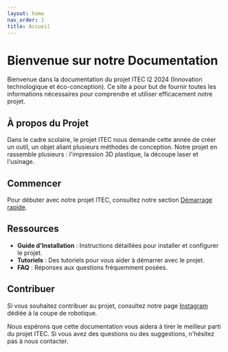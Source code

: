 ```yaml
---
layout: home
nav_order: 1
title: Accueil
---
```


# Bienvenue sur notre Documentation

Bienvenue dans la documentation du projet ITEC I2 2024 (Innovation technologique et éco-conception). Ce site a pour but de fournir toutes les informations nécessaires pour comprendre et utiliser efficacement notre projet.

## À propos du Projet

Dans le cadre scolaire, le projet ITEC nous demande cette année de créer un outil, un objet aliant plusieurs méthodes de conception. Notre projet en rassemble plusieurs : l'impression 3D plastique, la découpe laser et l'usinage.

## Commencer
Pour débuter avec notre projet ITEC, consultez notre section [Démarrage rapide](/404).

## Ressources

- **Guide d'Installation** : Instructions détaillées pour installer et configurer le projet.
- **Tutoriels** : Des tutoriels pour vous aider à démarrer avec le projet.
- **FAQ** : Réponses aux questions fréquemment posées.

## Contribuer

Si vous souhaitez contribuer au projet, consultez notre page [Instagram](https://www.instagram.com/equipe_ratp/?utm_source=ig_web_button_share_sheet&igshid=OGQ5ZDc2ODk2ZA==) dédiée à la coupe de robotique.

Nous espérons que cette documentation vous aidera à tirer le meilleur parti du projet ITEC. Si vous avez des questions ou des suggestions, n'hésitez pas à nous contacter.